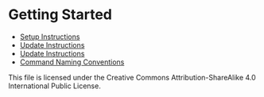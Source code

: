 # Getting Started

* [Setup Instructions](./manual/setup.md)
* [Update Instructions](./manual/update.md)
* [Update Instructions](./manual/uninstall.md)
* [Command Naming Conventions](./manual/command.naming.conventions.md)

This file is licensed under the Creative Commons Attribution-ShareAlike 4.0 International Public License.
